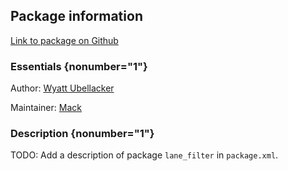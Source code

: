<div id='visual_odometry_line-autogenerated' markdown='1'>


<!-- do not edit this file, autogenerated -->

## Package information 

[Link to package on Github](github:org=duckietown,repo=Software,path=99-attic/visual_odometry_line,branch=master)

### Essentials {nonumber="1"}

Author: [Wyatt Ubellacker](mailto:wubella@mit.edu)

Maintainer: [Mack](mailto:mack@duckietown.org)

### Description {nonumber="1"}

TODO: Add a description of package `lane_filter` in `package.xml`.



</div>

